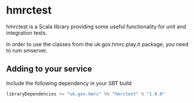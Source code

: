 hmrctest
========

hmrctest is a Scala library providing some useful functionality for unit and integration tests.

In order to use the classes from the uk.gov.hmrc.play.it package, you need to rum smserver.

## Adding to your service

Include the following dependency in your SBT build

```scala
libraryDependencies += "uk.gov.hmrc" %% "hmrctest" % "1.0.0"
```
